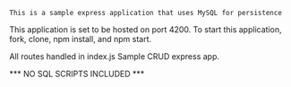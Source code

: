 ``` This is a sample express application that uses MySQL for persistence ```

This application is set to be hosted on port 4200.
To start this application, fork, clone, npm install, and npm start.

All routes handled in index.js
Sample CRUD express app.

*** NO SQL SCRIPTS INCLUDED ***
